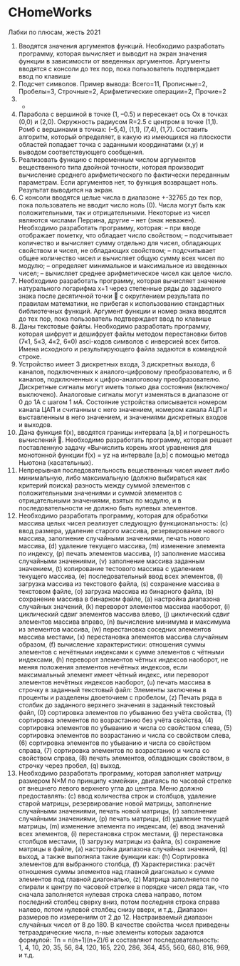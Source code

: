 # CHomeWorks
Лабки по плюсам, жесть 2021
1. Вводятся значения аргументов функций. Необходимо разработать программу, которая вычисляет и выводит на экран значения функции
   в зависимости от введенных аргументов. Аргументы вводятся с консоли до тех пор, пока пользователь подтверждает ввод по клавише
2. Подсчет символов. Пример вывода: Всего=11, Прописные=2, Пробелы=3, Строчные=2,  Арифметические операции=2, Прочие=2
3. -
4. Парабола с вершиной в точке (1, –0.5) и пересекает ось Ox в точках (0,0) и (2,0). Окружность радиусом R=2.5 с центром в точке (1,1).
   Ромб с вершинами в точках: (–5,4), (1,1), (7,4), (1,7). Составить алгоритм, который определяет,
   в какую из имеющихся на плоскости областей попадает точка с заданными координатами (x,y) и выводом соответствующего сообщения.
5. Реализовать функцию с переменным числом аргументов вещественного типа двойной точности, которая производит вычисление среднего
   арифметического по фактически переданным параметрам. Если аргументов нет, то функция возвращает ноль. Результат выводится на экран.
6. С консоли вводятся целые числа в диапазоне +-32765 до тех пор, пока пользователь не вводит число ноль (0).
   Числа могут быть как положительными, так и отрицательными. Некоторые из чисел являются числами Перрина, другие –
   нет (знак неважен). Необходимо разработать программу, которая:
–	при вводе отображает пометку, что обладает число свойством;
–	подсчитывает количество и вычисляет сумму отдельно для чисел, обладающих свойством и чисел, не обладающих свойством; 
–	подсчитывает общее количество чисел и вычисляет общую сумму всех чисел по модулю;
–	определяет минимальное и максимальное из введенных чисел;
–	вычисляет среднее арифметическое чисел как целое число.
7. Необходимо разработать программу, которая вычисляет значение натурального логарифма х+1 через степенные ряды до заданного
   знака после десятичной точки  с округлением результата по правилам математики, не прибегая к использованию стандартных
   библиотечных функций. Аргумент функции и номер знака вводятся до тех пор, пока пользователь подтверждает ввод по клавише
8. Даны текстовые файлы. Необходимо разработать программу, которая шифрует и дешифрует файлы методом перестановки
   битов (7«1, 5«3, 4«2, 6«0) asci-кодов символов с инверсией всех битов. Имена исходного и результирующего файла
   задаются в командной строке.
9. Устройство имеет 3 дискретных входа, 3 дискретных выхода, 6 каналов, подключенных к аналого-цифровому преобразователю,
    и 6 каналов, подключенных к цифро-аналоговому преобразователю. Дискретные сигналы могут иметь только два состояния
   (включено/ выключено). Аналоговые сигналы могут изменяться в диапазоне от 0 до 1А с шагом 1 мА. Состояние устройства описывается
   номером канала ЦАП и считанным с него значением, номером канала АЦП и выставленным в него значением, и значениями дискретных
   входов и выходов.
10. Дана функция f(x), вводятся границы интервала [a,b] и погрешность вычислений . Необходимо разработать программу, которая решает
    поставленную задачу «Вычислить корень xroot уравнения для монотонной функции f(x) = yz на интервале [a,b] с помощью метода
    Ньютона (касательных).
11. Непрерывная последовательность вещественных чисел имеет либо минимальную, либо максимальную (должно выбираться как критерий поиска)
    разность между суммой элементов с положительными значениями и суммой элементов с отрицательными значениями, взятых по модулю,
    и в последовательности не должно быть нулевых элементов.
12. Необходимо разработать программу, которая для обработки массива целых чисел реализует следующую функциональность:
(c)	ввод размера, удаление старого массива, резервирование нового массива, заполнение случайными значениями, печать нового массива, 
(d)	удаление текущего массива, 
(m)	изменение элемента по индексу, 
(p)	печать элементов массива, 
(r)	заполнение массива случайными значениями, 
(v)	заполнение массива заданным значением, 
(t)	копирование тестового массива с удалением текущего массива, 
(e)	последовательный ввод всех элементов, 
(l)	загрузка массива из текстового файла, 
(s)	сохранение массива в текстовом файле, 
(o)	загрузка массива из бинарного файла, 
(b)	сохранение массива в бинарном файле, 
(a)	настройка диапазона случайных значений, 
(k)	переворот элементов массива наоборот, 
(i)	циклический сдвиг элементов массива влево, 
(j)	циклический сдвиг элементов массива вправо, 
(n)	вычисление минимума и максимума из элементов массива, 
(w)	перестановка соседних элементов массива местами, 
(х) перестановка элементов массива случайным образом,
(f) вычисление характеристики: отношения суммы элементов с нечётными индексами к сумме элементов с чётными индексами,
(h) переворот элементов чётных индексов наоборот, не меняя положения элементов нечётных индексов, если максимальный элемент имеет чётный индекс, или переворот элементов нечётных индексов наоборот,
(u) печать массива в строчку в заданный текстовый файл:
Элементы заключены в проценты и разделены двоеточием с пробелом,
(z) Печать ряда в столбик до заданного верхнего значения в заданный текстовый файл,
(0) сортировка элементов по убыванию без учёта свойства,
(1) сортировка элементов по возрастанию без учёта свойства,
(4) сортировка элементов по убыванию и числа со свойством слева,
(5) сортировка элементов по возрастанию и числа со свойством слева,
(6) сортировка элементов по убыванию и числа со свойством справа,
(7) сортировка элементов по возрастанию и числа со свойством справа,
(8) печать элементов, обладающих свойством, в строчку через пробел,
(q) выход.
13. Необходимо разработать программу, которая заполняет матрицу размером N×M по принципу «змейки», двигаясь по часовой стрелке
    от внешнего левого верхнего угла до центра. Меню должно предоставлять:
    (c) ввод количества строк и столбцов, удаление старой матрицы, резервирование новой матрицы, заполнение случайными значениями,
    печать новой матрицы,
    (r) заполнение случайными значениями,
    (p) печать матрицы,
    (d) удаление текущей матрицы,
    (m) изменение элемента по индексам,
    (e) ввод значений всех элементов,
    (i) перестановка строк местами,
    (j) перестановка столбцов местами,
    (l) загрузку матрицы из файла,
    (s) сохранение матрицы в файле,
    (a) настройка диапазона случайных значений,
    (q) выход, а также выполняла такие функции как:
      (h) Сортировка элементов для выбранного столбца,
      (f) Характеристика: расчёт отношения суммы элементов над главной диагональю к сумме элементов под главной диагональю,
      (z) Матрица заполняется по спирали к центру по часовой стрелке в порядке чисел ряда так, что сначала заполняется
    нулевая строка слева направо, потом последний столбец сверху вниз, потом последняя строка справа налево, потом нулевой столбец снизу вверх, и т.д.,
     Диапазон размеров по измерениям от 2 до 12. Настраиваемый диапазон случайных чисел от 8 до 180. В качестве свойства чисел
    приведены тетраэдрические числа, n-ные элементы которых задаются формулой: Tn = n(n+1)(n+2)/6 и составляют
    последовательность: 1, 4, 10, 20, 35, 56, 84, 120, 165, 220, 286, 364, 455, 560, 680, 816, 969, и т.д.
